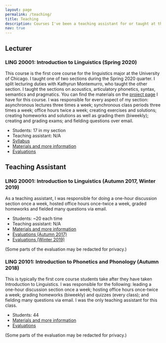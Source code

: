 ```yaml
---
layout: page
permalink: /teaching/
title: Teaching
description: Courses I've been a teaching assistant for or taught at the University of Chicago. More information, like my materials and philosophy, on each course can be found in its project page.
nav: true
---
```


## Lecturer
### LING 20001: Introduction to Linguistics (Spring 2020)

This course is the first core course for the linguistics major at the University of Chicago. I taught one of two sections during the Spring 2020 quarter. I split lecturing duties with Kathyrun Montemurro, who taught the other section. I taught the sections on acoustics, articulatory phonetics, syntax, semantics and pragmatics. You can find the materials on the [project page](https://rhodb.github.io/projects/teaching-intro) I have for this course. I was responsible for every aspect of my section: asynchronous lectures three times a week; synchronous class periods three times a week; office hours twice a week; creating exercises and solutions; creating homeworks and solutions as well as grading them (biweekly); creating and grading exams; and fielding questions over email. 

* Students: 17 in my section
* Teaching assistant: N/A
* <a href= "{{ '/assets/pdf/teaching/200406_SyllabusRhodes.pdf' | relative_url }}">Syllabus</a>
* [Materials and more information](https://rhodb.github.io/projects/teaching-intro)
* <a href= "{{ '/assets/pdf/210108_course-evaluation.pdf' | relative_url }}">Evaluations</a>


## Teaching Assistant
### LING 20001: Introduction to Linguistics (Autumn 2017, Winter 2019)

As a teaching assistant, I was responsible for doing a one-hour discussion section once a week, hosted office hours once-twice a week, graded homeworks and fielded many questions via email.

* Students: ~20 each time
* Teaching assistant: N/A
* [Materials and more information](https://rhodb.github.io/projects/ta-intro)
* <a href= "{{ '/assets/pdf/210108_intro-ta-evals-1.pdf' | relative_url }}">Evaluations (Autumn 2017)</a>
* <a href= "{{ '/assets/pdf/210108_intro-ta-evals-2.pdf' | relative_url }}">Evaluations (Winter 2019)</a>

(Some parts of the evaluation may be redacted for privacy.)



### LING 20101: Introduction to Phonetics and Phonology (Autumn 2018)

This is typically the first core course students take after they have taken Introduction to Linguistics. I was responsible for the following: leading a one-hour discussion section once a week; hosting office hours once-twice a week; grading homeworks (biweekly) and quizzes (every class); and fielding many questions via email. I was the only teaching assistant for this class.

* Students: 44
* [Materials and more information](https://rhodb.github.io/projects/ta-phoneticsphonology)
* <a href= "{{ '/assets/pdf/210108_phoneticsphonology-evals.pdf' | relative_url }}">Evaluations</a>

(Some parts of the evaluation may be redacted for privacy.)
